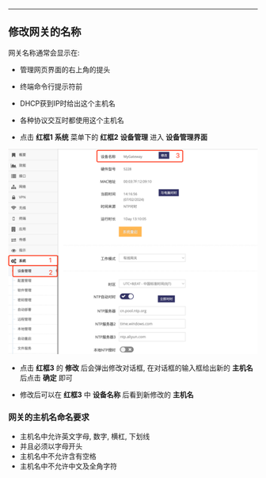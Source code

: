 ***

## 修改网关的名称

网关名称通常会显示在:
- 管理网页界面的右上角的提头
- 终端命令行提示符前
- DHCP获到IP时给出这个主机名
- 各种协议交互时都使用这个主机名

- 点击 **红框1** **系统** 菜单下的 **红框2** **设备管理** 进入 **设备管理界面**

![avatar](./name_cn.jpg) 

- 点击 **红框3** 的 **修改** 后会弹出修改对话框, 在对话框的输入框给出新的 **主机名** 后点击 **确定** 即可

- 修改后可以在 **红框3** 中 **设备名称** 后看到新修改的 **主机名**

### 网关的主机名命名要求

- 主机名中允许英文字母, 数字, 横杠, 下划线   
- 并且必须以字母开头   
- 主机名中不允许含有空格   
- 主机名中不允许中文及全角字符   

